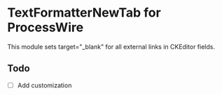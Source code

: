 # TextFormatterNewTab for ProcessWire

This module sets target="_blank" for all external links in CKEditor fields.

## Todo
- [ ] Add customization